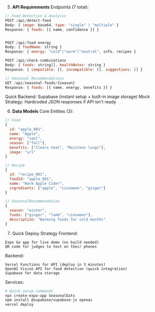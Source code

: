 5. **API Requirements**
   Endpoints (7 total):

```javascript
// Food Detection & Analysis
POST /api/detect-food
Body: { image: base64, type: "single" | "multiple" }
Response: { foods: [{ name, confidence }] }


POST /api/food-energy
Body: { foodName: string }
Response: { energy: "cold"|"warm"|"neutral", info, recipes }

POST /api/check-combinations
Body: { foods: string[], healthNotes: string }
Response: { compatible: [], incompatible: [], suggestions: [] }

// Seasonal Recommendations
GET /api/seasonal-foods/{season}
Response: { foods: [{ name, energy, benefits }] }
```

Quick Backend: Supabase (instant setup + built-in image storage)
Mock Strategy: Hardcoded JSON responses if API isn't ready

6. **Data Models**
   Core Entities (3):

```javascript
// Food
{
  id: "apple_001",
  name: "Apple",
  energy: "cool",
  season: ["fall"],
  benefits: ["Clears heat", "Moistens lungs"],
  image: "url"
}

// Recipe
{
  id: "recipe_001",
  foodId: "apple_001",
  name: "Warm Apple Cider",
  ingredients: ["apple", "cinnamon", "ginger"]
}

// SeasonalRecommendation
{
  season: "winter",
  foods: ["ginger", "lamb", "cinnamon"],
  description: "Warming foods for cold months"
}
```

7. Quick Deploy Strategy
   Frontend:

```
Expo Go app for live demo (no build needed)
QR code for judges to test on their phones
```

Backend:

```
Vercel Functions for API (deploy in 3 minutes)
OpenAI Vision API for food detection (quick integration)
Supabase for data storage
```

Services:

```bash
# Quick setup commands
npx create-expo-app SeasonalEats
npm install @supabase/supabase-js openai
vercel deploy
```
